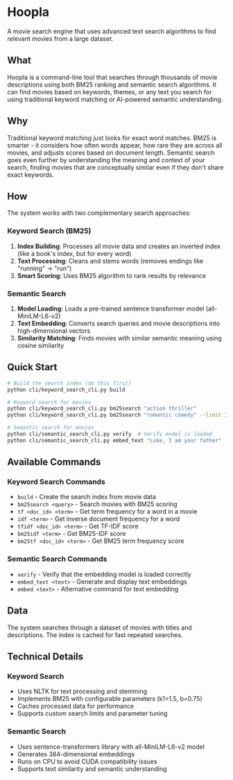 # Hoopla

A movie search engine that uses advanced text search algorithms to find relevant movies from a large dataset.

## What

Hoopla is a command-line tool that searches through thousands of movie descriptions using both BM25 ranking and semantic search algorithms. It can find movies based on keywords, themes, or any text you search for using traditional keyword matching or AI-powered semantic understanding.

## Why

Traditional keyword matching just looks for exact word matches. BM25 is smarter - it considers how often words appear, how rare they are across all movies, and adjusts scores based on document length. Semantic search goes even further by understanding the meaning and context of your search, finding movies that are conceptually similar even if they don't share exact keywords.

## How

The system works with two complementary search approaches:

### Keyword Search (BM25)
1. **Index Building**: Processes all movie data and creates an inverted index (like a book's index, but for every word)
2. **Text Processing**: Cleans and stems words (removes endings like "running" → "run") 
3. **Smart Scoring**: Uses BM25 algorithm to rank results by relevance

### Semantic Search
1. **Model Loading**: Loads a pre-trained sentence transformer model (all-MiniLM-L6-v2)
2. **Text Embedding**: Converts search queries and movie descriptions into high-dimensional vectors
3. **Similarity Matching**: Finds movies with similar semantic meaning using cosine similarity

## Quick Start

```bash
# Build the search index (do this first)
python cli/keyword_search_cli.py build

# Keyword search for movies
python cli/keyword_search_cli.py bm25search "action thriller"
python cli/keyword_search_cli.py bm25search "romantic comedy" --limit 10

# Semantic search for movies
python cli/semantic_search_cli.py verify  # Verify model is loaded
python cli/semantic_search_cli.py embed_text "Luke, I am your father"  # Test embedding
```

## Available Commands

### Keyword Search Commands
- `build` - Create the search index from movie data
- `bm25search <query>` - Search movies with BM25 scoring
- `tf <doc_id> <term>` - Get term frequency for a word in a movie
- `idf <term>` - Get inverse document frequency for a word
- `tfidf <doc_id> <term>` - Get TF-IDF score
- `bm25idf <term>` - Get BM25-IDF score
- `bm25tf <doc_id> <term>` - Get BM25 term frequency score

### Semantic Search Commands
- `verify` - Verify that the embedding model is loaded correctly
- `embed_text <text>` - Generate and display text embeddings
- `embed <text>` - Alternative command for text embedding

## Data

The system searches through a dataset of movies with titles and descriptions. The index is cached for fast repeated searches.

## Technical Details

### Keyword Search
- Uses NLTK for text processing and stemming
- Implements BM25 with configurable parameters (k1=1.5, b=0.75)
- Caches processed data for performance
- Supports custom search limits and parameter tuning

### Semantic Search
- Uses sentence-transformers library with all-MiniLM-L6-v2 model
- Generates 384-dimensional embeddings
- Runs on CPU to avoid CUDA compatibility issues
- Supports text similarity and semantic understanding
